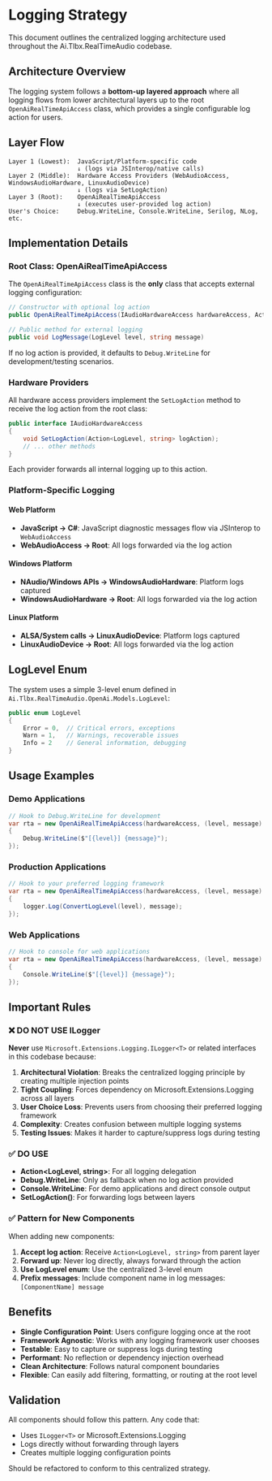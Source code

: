 # Logging Strategy

This document outlines the centralized logging architecture used throughout the Ai.Tlbx.RealTimeAudio codebase.

## Architecture Overview

The logging system follows a **bottom-up layered approach** where all logging flows from lower architectural layers up to the root `OpenAiRealTimeApiAccess` class, which provides a single configurable log action for users.

## Layer Flow

```
Layer 1 (Lowest):  JavaScript/Platform-specific code
                   ↓ (logs via JSInterop/native calls)
Layer 2 (Middle):  Hardware Access Providers (WebAudioAccess, WindowsAudioHardware, LinuxAudioDevice)
                   ↓ (logs via SetLogAction)
Layer 3 (Root):    OpenAiRealTimeApiAccess
                   ↓ (executes user-provided log action)
User's Choice:     Debug.WriteLine, Console.WriteLine, Serilog, NLog, etc.
```

## Implementation Details

### Root Class: OpenAiRealTimeApiAccess

The `OpenAiRealTimeApiAccess` class is the **only** class that accepts external logging configuration:

```csharp
// Constructor with optional log action
public OpenAiRealTimeApiAccess(IAudioHardwareAccess hardwareAccess, Action<LogLevel, string>? logAction = null)

// Public method for external logging
public void LogMessage(LogLevel level, string message)
```

If no log action is provided, it defaults to `Debug.WriteLine` for development/testing scenarios.

### Hardware Providers

All hardware access providers implement the `SetLogAction` method to receive the log action from the root class:

```csharp
public interface IAudioHardwareAccess
{
    void SetLogAction(Action<LogLevel, string> logAction);
    // ... other methods
}
```

Each provider forwards all internal logging up to this action.

### Platform-Specific Logging

#### Web Platform
- **JavaScript → C#**: JavaScript diagnostic messages flow via JSInterop to `WebAudioAccess`
- **WebAudioAccess → Root**: All logs forwarded via the log action

#### Windows Platform
- **NAudio/Windows APIs → WindowsAudioHardware**: Platform logs captured
- **WindowsAudioHardware → Root**: All logs forwarded via the log action

#### Linux Platform  
- **ALSA/System calls → LinuxAudioDevice**: Platform logs captured
- **LinuxAudioDevice → Root**: All logs forwarded via the log action

## LogLevel Enum

The system uses a simple 3-level enum defined in `Ai.Tlbx.RealTimeAudio.OpenAi.Models.LogLevel`:

```csharp
public enum LogLevel
{
    Error = 0,  // Critical errors, exceptions
    Warn = 1,   // Warnings, recoverable issues  
    Info = 2    // General information, debugging
}
```

## Usage Examples

### Demo Applications

```csharp
// Hook to Debug.WriteLine for development
var rta = new OpenAiRealTimeApiAccess(hardwareAccess, (level, message) => 
{
    Debug.WriteLine($"[{level}] {message}");
});
```

### Production Applications

```csharp
// Hook to your preferred logging framework
var rta = new OpenAiRealTimeApiAccess(hardwareAccess, (level, message) => 
{
    logger.Log(ConvertLogLevel(level), message);
});
```

### Web Applications

```csharp
// Hook to console for web applications
var rta = new OpenAiRealTimeApiAccess(hardwareAccess, (level, message) => 
{
    Console.WriteLine($"[{level}] {message}");
});
```

## Important Rules

### ❌ DO NOT USE ILogger<T>

**Never** use `Microsoft.Extensions.Logging.ILogger<T>` or related interfaces in this codebase because:

1. **Architectural Violation**: Breaks the centralized logging principle by creating multiple injection points
2. **Tight Coupling**: Forces dependency on Microsoft.Extensions.Logging across all layers
3. **User Choice Loss**: Prevents users from choosing their preferred logging framework
4. **Complexity**: Creates confusion between multiple logging systems
5. **Testing Issues**: Makes it harder to capture/suppress logs during testing

### ✅ DO USE

- **Action<LogLevel, string>**: For all logging delegation
- **Debug.WriteLine**: Only as fallback when no log action provided
- **Console.WriteLine**: For demo applications and direct console output
- **SetLogAction()**: For forwarding logs between layers

### ✅ Pattern for New Components

When adding new components:

1. **Accept log action**: Receive `Action<LogLevel, string>` from parent layer
2. **Forward up**: Never log directly, always forward through the action
3. **Use LogLevel enum**: Use the centralized 3-level enum
4. **Prefix messages**: Include component name in log messages: `[ComponentName] message`

## Benefits

- **Single Configuration Point**: Users configure logging once at the root
- **Framework Agnostic**: Works with any logging framework user chooses  
- **Testable**: Easy to capture or suppress logs during testing
- **Performant**: No reflection or dependency injection overhead
- **Clean Architecture**: Follows natural component boundaries
- **Flexible**: Can easily add filtering, formatting, or routing at the root level

## Validation

All components should follow this pattern. Any code that:
- Uses `ILogger<T>` or Microsoft.Extensions.Logging
- Logs directly without forwarding through layers
- Creates multiple logging configuration points

Should be refactored to conform to this centralized strategy.